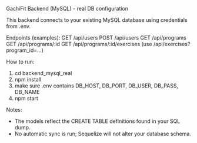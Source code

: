 GachiFit Backend (MySQL) - real DB configuration


This backend connects to your existing MySQL database using credentials from .env.

Endpoints (examples):
GET /api/users
POST /api/users
GET /api/programs
GET /api/programs/:id
GET /api/programs/:id/exercises  (use /api/exercises?program_id=...)

How to run:
1. cd backend_mysql_real
2. npm install
3. make sure .env contains DB_HOST, DB_PORT, DB_USER, DB_PASS, DB_NAME
4. npm start

Notes:
- The models reflect the CREATE TABLE definitions found in your SQL dump.
- No automatic sync is run; Sequelize will not alter your database schema.
